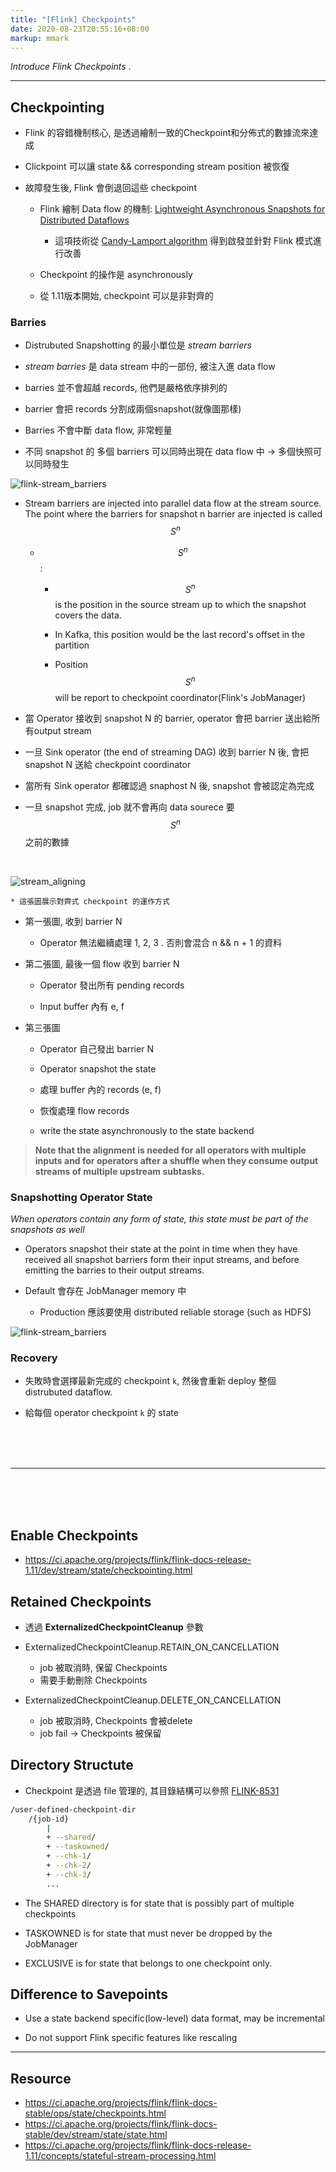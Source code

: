 ```yaml
---
title: "[Flink] Checkpoints"
date: 2020-08-23T20:55:16+08:00
markup: mmark
---
```


_Introduce Flink Checkpoints_ .

<!--more-->

---

## Checkpointing

* Flink 的容錯機制核心, 是透過繪制一致的Checkpoint和分佈式的數據流來達成

* Clickpoint 可以讓 state && corresponding stream position 被恢復

* 故障發生後, Flink 會倒退回這些 checkpoint 

    * Flink 繪制 Data flow 的機制: [Lightweight Asynchronous Snapshots for Distributed Dataflows](https://arxiv.org/abs/1506.08603)

        * 這項技術從 [Candy-Lamport algorithm](https://www.microsoft.com/en-us/research/publication/distributed-snapshots-determining-global-states-distributed-system/?from=http%3A%2F%2Fresearch.microsoft.com%2Fen-us%2Fum%2Fpeople%2Flamport%2Fpubs%2Fchandy.pdf) 得到啟發並針對 Flink 模式進行改善

    * Checkpoint 的操作是 asynchronously

    * 從 1.11版本開始, checkpoint 可以是非對齊的

### Barries

* Distrubuted Snapshotting 的最小單位是 _stream barriers_

* _stream barries_ 是 data stream 中的一部份, 被注入進 data flow

* barries 並不會超越 records, 他們是嚴格依序排列的

* barrier 會把 records 分割成兩個snapshot(就像圖那樣)

* Barries 不會中斷 data flow, 非常輕量

* 不同 snapshot 的 多個 barriers 可以同時出現在 data flow 中 -> 多個快照可以同時發生

![flink-stream_barriers](/img/flink/stream_barriers.svg#center)

* Stream barriers are injected into parallel data flow at the stream source. The point where the barriers for snapshot n barrier are injected is called $$S^{n}$$

    * $$S^{n}$$ :

        * $$S^{n}$$ is the position in the source stream up to which the snapshot covers the data.

        * In Kafka, this position would be the last record's offset in the partition

        * Position $$S^{n}$$ will be report to checkpoint coordinator(Flink's JobManager)

* 當 Operator 接收到 snapshot N 的 barrier, operator 會把 barrier 送出給所有output stream

* 一旦 Sink operator (the end of streaming DAG) 收到 barrier N 後, 會把 snapshot N 送給 checkpoint coordinator

* 當所有 Sink operator 都確認過 snaphost N 後, snapshot 會被認定為完成

* 一旦 snapshot 完成, job 就不會再向 data sourece 要 $$S^{n}$$ 之前的數據

<br>

![stream_aligning](/img/flink/stream_aligning.svg)

    * 這張圖展示對齊式 checkpoint 的運作方式

* 第一張圖, 收到 barrier N

    * Operator 無法繼續處理 1, 2, 3 . 否則會混合 n && n + 1 的資料

* 第二張圖, 最後一個 flow 收到 barrier N

    * Operator 發出所有 pending records

    * Input buffer 內有 e, f

*  第三張圖

    * Operator 自己發出 barrier N

    * Operator snapshot the state

    * 處理 buffer 內的 records (e, f)

    * 恢復處理 flow records

    * write the state asynchronously to the state backend

> **Note that the alignment is needed for all operators with multiple inputs and for operators after a shuffle when they consume output streams of multiple upstream subtasks.**


### Snapshotting Operator State

_When operators contain any form of state, this state must be part of the snapshots as well_

* Operators snapshot their state at the point in time when they have received all snapshot barriers form their input streams, and before emitting the barries to their output streams.

* Default 會存在 JobManager memory 中
    * Production 應該要使用 distributed reliable storage (such as HDFS)

![flink-stream_barriers](/img/flink/checkpointing.svg#center)

### Recovery

* 失敗時會選擇最新完成的 checkpoint `k`, 然後會重新 deploy 整個 distrubuted dataflow.

* 給每個 operator checkpoint `k` 的 state


<br>
<br>
<br>

---

<br>
<br>
<br>

## Enable Checkpoints

* https://ci.apache.org/projects/flink/flink-docs-release-1.11/dev/stream/state/checkpointing.html

## Retained Checkpoints

* 透過 **ExternalizedCheckpointCleanup** 參數

* ExternalizedCheckpointCleanup.RETAIN_ON_CANCELLATION
    * job 被取消時, 保留 Checkpoints
    * 需要手動刪除 Checkpoints

* ExternalizedCheckpointCleanup.DELETE_ON_CANCELLATION
    * job 被取消時, Checkpoints 會被delete
    * job fail -> Checkpoints 被保留

## Directory Structute

* Checkpoint 是透過 file 管理的, 其目錄結構可以參照 [FLINK-8531](https://issues.apache.org/jira/browse/FLINK-8531)

```bash
/user-defined-checkpoint-dir
    /{job-id}
        |
        + --shared/
        + --taskowned/
        + --chk-1/
        + --chk-2/
        + --chk-3/
        ...
```

* The SHARED directory is for state that is possibly part of multiple checkpoints

* TASKOWNED is for state that must never be dropped by the JobManager

* EXCLUSIVE is for state that belongs to one checkpoint only.

## Difference to Savepoints

* Use a state backend specific(low-level) data format, may be incremental

* Do not support Flink specific features like rescaling




---

## Resource

* https://ci.apache.org/projects/flink/flink-docs-stable/ops/state/checkpoints.html
* https://ci.apache.org/projects/flink/flink-docs-stable/dev/stream/state/state.html
* https://ci.apache.org/projects/flink/flink-docs-release-1.11/concepts/stateful-stream-processing.html

